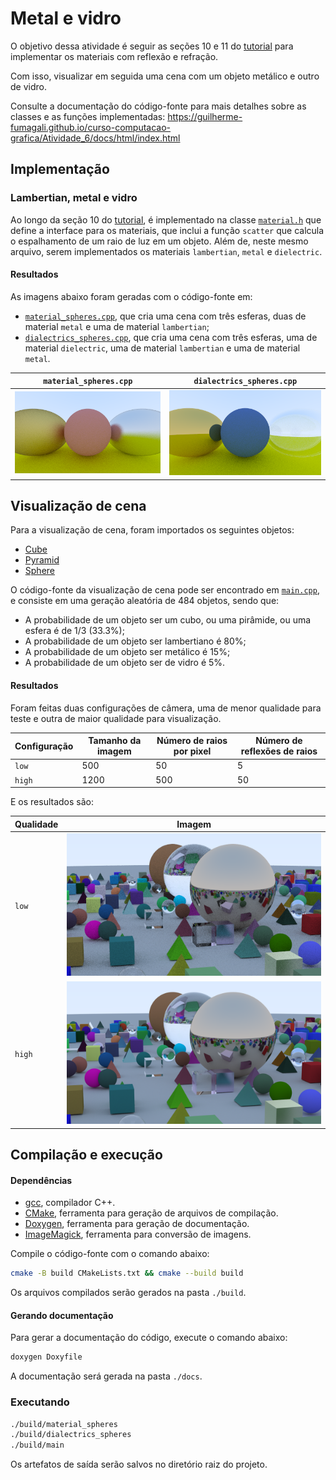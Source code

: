 # Metal e vidro

O objetivo dessa atividade é seguir as seções 10 e 11 do [tutorial](https://raytracing.github.io/books/RayTracingInOneWeekend.html#diffusematerials) para implementar os materiais com reflexão e refração.

Com isso, visualizar em seguida uma cena com um objeto metálico e outro de vidro.

Consulte a documentação do código-fonte para mais detalhes sobre as classes e as funções implementadas: https://guilherme-fumagali.github.io/curso-computacao-grafica/Atividade_6/docs/html/index.html

## Implementação

### Lambertian, metal e vidro
 
Ao longo da seção 10 do [tutorial](https://raytracing.github.io/books/RayTracingInOneWeekend.html#diffusematerials), é implementado na classe [`material.h`](src/headers/material.h) que define a interface para os materiais, que inclui a função `scatter` que calcula o espalhamento de um raio de luz em um objeto. Além de, neste mesmo arquivo, serem implementados os materiais `lambertian`, `metal` e `dielectric`.

#### Resultados

As imagens abaixo foram geradas com o código-fonte em:
- [`material_spheres.cpp`](src/material_spheres.cpp), que cria uma cena com três esferas, duas de material `metal` e uma de material `lambertian`;
- [`dialectrics_spheres.cpp`](src/dialectrics_spheres.cpp), que cria uma cena com três esferas, uma de material `dielectric`, uma de material `lambertian` e uma de material `metal`.


| `material_spheres.cpp`                                         | `dialectrics_spheres.cpp`                                        |
|----------------------------------------------------------------|------------------------------------------------------------------|
| <img src="src/static/images/material_spheres.png" width="300"> | <img src="src/static/images/dieletrics_spheres.png" width="300"> |

## Visualização de cena

Para a visualização de cena, foram importados os seguintes objetos:
    
- [Cube](src/static/objects/cube.obj)
- [Pyramid](src/static/objects/pyramid.obj)
- [Sphere](src/headers/hittable/HittableSphere.h)

O código-fonte da visualização de cena pode ser encontrado em [`main.cpp`](src/main.cpp), e consiste em uma geração aleatória de 484 objetos, sendo que:

- A probabilidade de um objeto ser um cubo, ou uma pirâmide, ou uma esfera é de 1/3 (33.3%);
- A probabilidade de um objeto ser lambertiano é 80%;
- A probabilidade de um objeto ser metálico é 15%;
- A probabilidade de um objeto ser de vidro é 5%.

#### Resultados

Foram feitas duas configurações de câmera, uma de menor qualidade para teste e outra de maior qualidade para visualização.

| Configuração | Tamanho da imagem | Número de raios por pixel | Número de reflexões de raios |
|--------------|-------------------|---------------------------|------------------------------|
| `low`        | 500               | 50                        | 5                            |
| `high`       | 1200              | 500                       | 50                           |

E os resultados são:

| Qualidade | Imagem                                                   |
|-----------|----------------------------------------------------------|
| `low`     | <img src="src/static/images/main_500_50_5.png" width="500"> |
| `high`    | <img src="src/static/images/main.png" width="1200"> |

## Compilação e execução

#### Dependências

- [gcc](https://gcc.gnu.org/), compilador C++.
- [CMake](https://cmake.org/), ferramenta para geração de arquivos de compilação.
- [Doxygen](https://www.doxygen.nl/index.html), ferramenta para geração de documentação.
- [ImageMagick](https://imagemagick.org/index.php), ferramenta para conversão de imagens.

Compile o código-fonte com o comando abaixo:

```bash 
cmake -B build CMakeLists.txt && cmake --build build
```

Os arquivos compilados serão gerados na pasta `./build`.

#### Gerando documentação

Para gerar a documentação do código, execute o comando abaixo:

```bash
doxygen Doxyfile
```

A documentação será gerada na pasta `./docs`.

### Executando

```bash
./build/material_spheres
./build/dialectrics_spheres
./build/main
```

Os artefatos de saída serão salvos no diretório raiz do projeto.